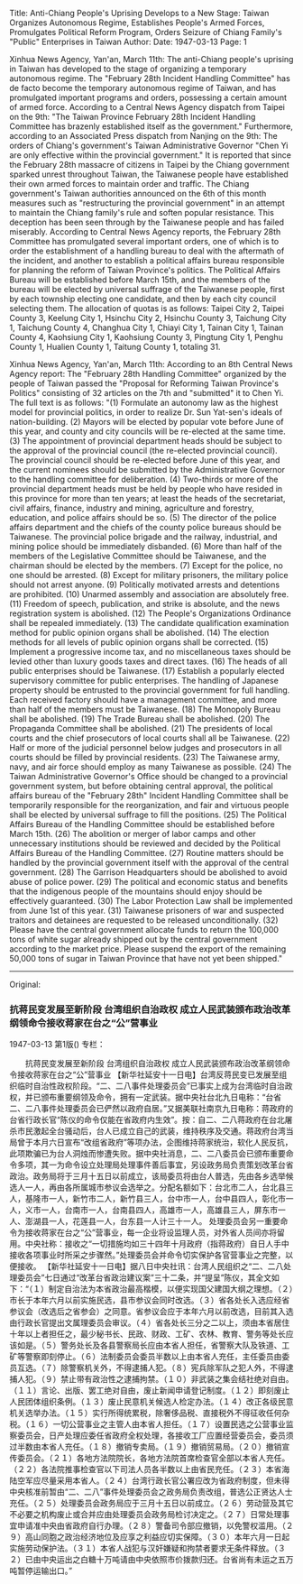 Title: Anti-Chiang People's Uprising Develops to a New Stage: Taiwan Organizes Autonomous Regime, Establishes People's Armed Forces, Promulgates Political Reform Program, Orders Seizure of Chiang Family's "Public" Enterprises in Taiwan
Author:
Date: 1947-03-13
Page: 1

Xinhua News Agency, Yan'an, March 11th: The anti-Chiang people's uprising in Taiwan has developed to the stage of organizing a temporary autonomous regime. The "February 28th Incident Handling Committee" has de facto become the temporary autonomous regime of Taiwan, and has promulgated important programs and orders, possessing a certain amount of armed force. According to a Central News Agency dispatch from Taipei on the 9th: "The Taiwan Province February 28th Incident Handling Committee has brazenly established itself as the government." Furthermore, according to an Associated Press dispatch from Nanjing on the 9th: The orders of Chiang's government's Taiwan Administrative Governor "Chen Yi are only effective within the provincial government." It is reported that since the February 28th massacre of citizens in Taipei by the Chiang government sparked unrest throughout Taiwan, the Taiwanese people have established their own armed forces to maintain order and traffic. The Chiang government's Taiwan authorities announced on the 6th of this month measures such as "restructuring the provincial government" in an attempt to maintain the Chiang family's rule and soften popular resistance. This deception has been seen through by the Taiwanese people and has failed miserably. According to Central News Agency reports, the February 28th Committee has promulgated several important orders, one of which is to order the establishment of a handling bureau to deal with the aftermath of the incident, and another to establish a political affairs bureau responsible for planning the reform of Taiwan Province's politics. The Political Affairs Bureau will be established before March 15th, and the members of the bureau will be elected by universal suffrage of the Taiwanese people, first by each township electing one candidate, and then by each city council selecting them. The allocation of quotas is as follows: Taipei City 2, Taipei County 3, Keelung City 1, Hsinchu City 2, Hsinchu County 3, Taichung City 1, Taichung County 4, Changhua City 1, Chiayi City 1, Tainan City 1, Tainan County 4, Kaohsiung City 1, Kaohsiung County 3, Pingtung City 1, Penghu County 1, Hualien County 1, Taitung County 1, totaling 31.

Xinhua News Agency, Yan'an, March 11th: According to an 8th Central News Agency report: The "February 28th Handling Committee" organized by the people of Taiwan passed the "Proposal for Reforming Taiwan Province's Politics" consisting of 32 articles on the 7th and "submitted" it to Chen Yi. The full text is as follows: "(1) Formulate an autonomy law as the highest model for provincial politics, in order to realize Dr. Sun Yat-sen's ideals of nation-building. (2) Mayors will be elected by popular vote before June of this year, and county and city councils will be re-elected at the same time. (3) The appointment of provincial department heads should be subject to the approval of the provincial council (the re-elected provincial council). The provincial council should be re-elected before June of this year, and the current nominees should be submitted by the Administrative Governor to the handling committee for deliberation. (4) Two-thirds or more of the provincial department heads must be held by people who have resided in this province for more than ten years; at least the heads of the secretariat, civil affairs, finance, industry and mining, agriculture and forestry, education, and police affairs should be so. (5) The director of the police affairs department and the chiefs of the county police bureaus should be Taiwanese. The provincial police brigade and the railway, industrial, and mining police should be immediately disbanded. (6) More than half of the members of the Legislative Committee should be Taiwanese, and the chairman should be elected by the members. (7) Except for the police, no one should be arrested. (8) Except for military prisoners, the military police should not arrest anyone. (9) Politically motivated arrests and detentions are prohibited. (10) Unarmed assembly and association are absolutely free. (11) Freedom of speech, publication, and strike is absolute, and the news registration system is abolished. (12) The People's Organizations Ordinance shall be repealed immediately. (13) The candidate qualification examination method for public opinion organs shall be abolished. (14) The election methods for all levels of public opinion organs shall be corrected. (15) Implement a progressive income tax, and no miscellaneous taxes should be levied other than luxury goods taxes and direct taxes. (16) The heads of all public enterprises should be Taiwanese. (17) Establish a popularly elected supervisory committee for public enterprises. The handling of Japanese property should be entrusted to the provincial government for full handling. Each received factory should have a management committee, and more than half of the members must be Taiwanese. (18) The Monopoly Bureau shall be abolished. (19) The Trade Bureau shall be abolished. (20) The Propaganda Committee shall be abolished. (21) The presidents of local courts and the chief prosecutors of local courts shall all be Taiwanese. (22) Half or more of the judicial personnel below judges and prosecutors in all courts should be filled by provincial residents. (23) The Taiwanese army, navy, and air force should employ as many Taiwanese as possible. (24) The Taiwan Administrative Governor's Office should be changed to a provincial government system, but before obtaining central approval, the political affairs bureau of the "February 28th" Incident Handling Committee shall be temporarily responsible for the reorganization, and fair and virtuous people shall be elected by universal suffrage to fill the positions. (25) The Political Affairs Bureau of the Handling Committee should be established before March 15th. (26) The abolition or merger of labor camps and other unnecessary institutions should be reviewed and decided by the Political Affairs Bureau of the Handling Committee. (27) Routine matters should be handled by the provincial government itself with the approval of the central government. (28) The Garrison Headquarters should be abolished to avoid abuse of police power. (29) The political and economic status and benefits that the indigenous people of the mountains should enjoy should be effectively guaranteed. (30) The Labor Protection Law shall be implemented from June 1st of this year. (31) Taiwanese prisoners of war and suspected traitors and detainees are requested to be released unconditionally. (32) Please have the central government allocate funds to return the 100,000 tons of white sugar already shipped out by the central government according to the market price. Please suspend the export of the remaining 50,000 tons of sugar in Taiwan Province that have not yet been shipped."



<hr /> 

Original: 


### 抗蒋民变发展至新阶段  台湾组织自治政权  成立人民武装颁布政治改革纲领命令接收蒋家在台之“公”营事业

1947-03-13
第1版()
专栏：

　　抗蒋民变发展至新阶段
    台湾组织自治政权
    成立人民武装颁布政治改革纲领命令接收蒋家在台之“公”营事业
    【新华社延安十一日电】台湾反蒋民变已发展至组织临时自治性政权阶段。“二、二八事件处理委员会”已事实上成为台湾临时自治政权，并已颁布重要纲领及命令，拥有一定武装。据中央社台北九日电称：“台省二、二八事件处理委员会已俨然以政府自居。”又据美联社南京九日电称：蒋政府的台省行政长官“陈仪的命令仅能在省政府内生效”。按：自二、二八蒋政府在台北屠杀市民激起全台骚动后，台人已成立自己的武装，维持秩序及交通。蒋政府台湾当局曾于本月六日宣布“改组省政府”等项办法，企图维持蒋家统治，软化人民反抗，此项欺骗已为台人洞烛而惨遭失败。据中央社消息，二、二八委员会已颁布重要命令多项，其一为命令设立处理局处理事件善后事宜，另设政务局负责策划改革台省政治。政务局将于三月十五日以前成立，该局委员将由台人普选，先由各乡选举候选人一人，再由各所属城市参议会选举之。分配名额如下：台北市二人，台北县三人，基隆市一人，新竹市二人，新竹县三人，台中市一人，台中县四人，彰化市一人，义市一人，台南市一人，台南县四人，高雄市一人，高雄县三人，屏东市一人、澎湖县一人，花莲县一人，台东县一人计三十一人。
    处理委员会另一重要命令为接收蒋家在台之“公”营事业，每一企业将设监理人员，对外省人员间亦将留用。中央社称：接收之“一切措施均如三十四年十月政府（指蒋政府）自日人手中接收各项事业时所采之步骤然。”处理委员会并命令切实保护各官营事业之完整，以便接收。
    【新华社延安十一日电】据八日中央社讯：台湾人民组织之“二、二八处理委员会”七日通过“改革台省政治建议案”三十二条，并“提呈”陈仪，其全文如下：“（１）制定自治法为本省政治最高楷模，以便实现国父建国大纲之理想。（２）市长于本年六月以前实施民选，县市参议会同时改选。（３）省各处长入选应经省参议会（改选后之省参会）之同意。省参议会应于本年六月以前改选，目前其入选由行政长官提出文属理委员会审议。（４）省各处长三分之二以上，须由本省居住十年以上者担任之，最少秘书长、民政、财政、工矿、农林、教育、警务等处长应该如是。（５）警务处长及各县警察局长应由本省人担任，省警察大队及铁道、工矿等警察即刻停止。（６）法制委员会委员半数以上由本省人充任，主任委员由委员互选。（７）除警察机关外，不得逮捕人犯。（８）宪兵除军队之犯人外，不得逮捕人犯。（９）禁止带有政治性之逮捕拘禁。（１０）非武装之集会结社绝对自由。（１１）言论、出版、罢工绝对自由，废止新闻申请登记制度。（１２）即刻废止人民团体组织条例。（１３）废止民意机关候选人检定办法。（１４）改正各级民意机关选举办法。（１５）实行所得统累税，除奢侈品税、直接税外不得征收任何杂税。（１６）一切公营事业之主管人由本省人担任。（１７）设置民选之公营事业监察委员会，日产处理应委任省政府全权处理，各接收工厂应置经营委员会，委员须过半数由本省人充任。（１８）撤销专卖局。（１９）撤销贸易局。（２０）撤销宣传委员会。（２１）各地方法院院长，各地方法院首席检查官全部以本省人充任。（２２）各法院推事检查官以下司法人员各半数以上由省民充任。（２３）本省海陆空军应尽量采用本省人。（２４）台湾行政长官公署应改为省政府制度，但未得中央核准前暂由“二、二八”事件处理委员会之政务局负责改组，普选公正贤达人士充任。（２５）处理委员会政务局应于三月十五日以前成立。（２６）劳动营及其它不必要之机构废止或合并应由处理委员会政务局检讨决定之。（２７）日常处理事宜申请准中央由省政府自行办理。（２８）警备司令部应撤销，以免警权滥用。（２９）高山同胞之政治经济地位及应享之利益应切实保障。（３０）本年六月一日起实施劳动保护法。（３１）本省人战犯与汉奸嫌疑和拘禁者要求无条件释放。（３２）已由中央运出之白糖十万吨请由中央依照市价拨款归还。台省尚有未运之五万吨暂停运输出口。”
